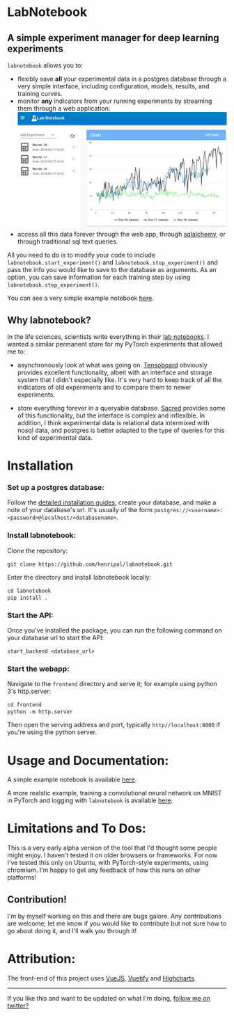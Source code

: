 # LabNotebook
## A simple experiment manager for deep learning experiments

`labnotebook` allows you to:
- flexibly save **all** your experimental data in a postgres database through a very simple interface, including configuration, models, results, and training curves.
- monitor **any** indicators from your running experiments by streaming them through a web application:
![](./nbs/img/labnotebook.gif)
- access all this data forever through the web app, through [sqlalchemy](https://www.sqlalchemy.org/), or through traditional sql text queries.

All you need to do is to modify your code to include `labnotebook.start_experiment()` and `labnotebook.stop_experiment()` and pass the info you would like to save to the database as arguments. As an option, you can save information for each training step by using `labnotebook.step_experiment()`.

You can see a very simple example notebook [here](./nbs/basic_usage.ipynb).

## Why labnotebook?

In the life sciences, scientists write everything in their [lab notebooks](https://en.wikipedia.org/wiki/Lab_notebook). I wanted a similar permanent store for my PyTorch experiments that allowed me to:
- asynchronously look at what was going on. [Tensoboard](https://www.tensorflow.org/programmers_guide/summaries_and_tensorboard) obviously provides excellent functionality, albeit with an interface and storage system that I didn't especially like. It's very hard to keep track of all the indicators of old experiments and to compare them to newer experiments.

- store everything forever in a queryable database. [Sacred](https://github.com/IDSIA/sacred) provides some of this functionality, but the interface is complex and inflexible. In addition, I think experimental data is relational data intermixed with nosql data, and postgres is better adapted to the type of queries for this kind of experimental data.


# Installation

### Set up a postgres database:

Follow the [detailed installation guides](https://wiki.postgresql.org/wiki/Detailed_installation_guides), create your database, and make a note of your database's url. It's usually of the form `postgres://<username>:<password>@localhost/<databasename>`.

### Install labnotebook:

Clone the repository:

```
git clone https://github.com/henripal/labnotebook.git
```

Enter the directory and install labnotebook locally:
```
cd labnotebook
pip install .
```

### Start the API:

Once you've installed the package, you can run the following command on your database url to start the API:
```
start_backend <database_url>
```

### Start the webapp:

Navigate to the `frontend` directory and serve it; for example using python 3's http.server:
```
cd frontend
python -m http.server
```

Then open the serving address and port, typically `http//localhost:8000` if you're using the python server.

# Usage and Documentation:

A simple example notebook is available [here](./nbs/basic_usage.ipynb).

A more realstic example, training a convolutional neural network on MNIST in PyTorch and logging with `labnotebook` is available [here](./nbs/mnist.ipynb).

# Limitations and To Dos:

This is a very early alpha version of the tool that I'd thought some people might enjoy. I haven't tested it on older browsers or frameworks. 
For now I've tested this only on Ubuntu, with PyTorch-style experiments, using chromium.
I'm happy to get any feedback of how this runs on other platforms! 

## Contribution!

I'm by myself working on this and there are bugs galore. Any contributions are welcome; let me know if you would like to contribute but not sure how to go about doing it, and I'll walk you through it!


# Attribution:

The front-end of this project uses [VueJS](https://vuejs.org/), [Vuetify](https://vuetifyjs.com/en/) and [Highcharts](https://www.highcharts.com/).

---

If you like this and want to be updated on what I'm doing, [follow me on twitter?](https://twitter.com/henripal)
